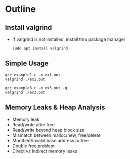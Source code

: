 # Outline

## Install valgrind
* If valgrind is not installed, install thru package manager
  ```
  sudo apt install valgrind
  ```

## Simple Usage
  ```
  gcc example1.c -o ex1.out
  valgrind ./ex1.out

  gcc example3.c -o ex3.out -g
  valgrind ./ex3.out
  ```

## Memory Leaks & Heap Analysis
* Memory leak
* Read/write after free
* Read/write beyond heap block size
* Mismatch between malloc/new, free/delete
* Modified/Invalid base address to free
* Double free problem
* Direct vs Indirect memory leaks

  


